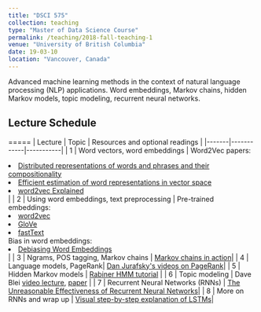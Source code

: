 ```yaml
---
title: "DSCI 575"
collection: teaching
type: "Master of Data Science Course"
permalink: /teaching/2018-fall-teaching-1
venue: "University of British Columbia"
date: 19-03-10
location: "Vancouver, Canada"
---
```

Advanced machine learning methods in the context of natural language processing (NLP) applications. Word embeddings, Markov chains, hidden Markov models, topic modeling, recurrent neural networks.

## Lecture Schedule
=====
| Lecture  | Topic  | Resources and optional readings |
|-------|------------|-----------|
|   1   | Word vectors, word embeddings | Word2Vec papers: <li>[Distributed representations of words and phrases and their compositionality](https://papers.nips.cc/paper/5021-distributed-representations-of-words-and-phrases-and-their-compositionality.pdf)</li> <li>[Efficient estimation of word representations in vector space](https://arxiv.org/pdf/1301.3781.pdf)</li> <li>[word2vec Explained](https://arxiv.org/pdf/1402.3722.pdf)</li>|
|   2   | Using word embeddings, text preprocessing | Pre-trained embeddings:  <li>[word2vec](https://code.google.com/archive/p/word2vec/)</li> <li>[GloVe](https://nlp.stanford.edu/projects/glove/) </li> <li>[fastText](https://fasttext.cc/docs/en/pretrained-vectors.html)</li>Bias in word embeddings:<li>[Debiasing Word Embeddings](http://papers.nips.cc/paper/6228-man-is-to-computer-programmer-as-woman-is-to-homemaker-debiasing-word-embeddings.pdf)</li>|
|   3   | Ngrams, POS tagging, Markov chains | [Markov chains in action](http://setosa.io/ev/markov-chains/)|
|   4   | Language models, PageRank| [Dan Jurafsky's videos on PageRank](https://www.youtube.com/playlist?list=PLaZQkZp6WhWzSy3WKExE7656jBxfXJh3I)|
|   5   | Hidden Markov models  | [Rabiner HMM tutorial](https://www.cs.ubc.ca/~murphyk/Bayes/rabiner.pdf) |
|   6   | Topic modeling | Dave Blei [video lecture](https://www.youtube.com/watch?v=DDq3OVp9dNA&t=98s), [paper](http://menome.com/wp/wp-content/uploads/2014/12/Blei2011.pdf) |
|   7   | Recurrent Neural Networks (RNNs) | [The Unreasonable Effectiveness of Recurrent Neural  Networks](http://karpathy.github.io/2015/05/21/rnn-effectiveness/)|
|   8   | More on RNNs and wrap up | [Visual step-by-step explanation of LSTMs](http://colah.github.io/posts/2015-08-Understanding-LSTMs/)|
